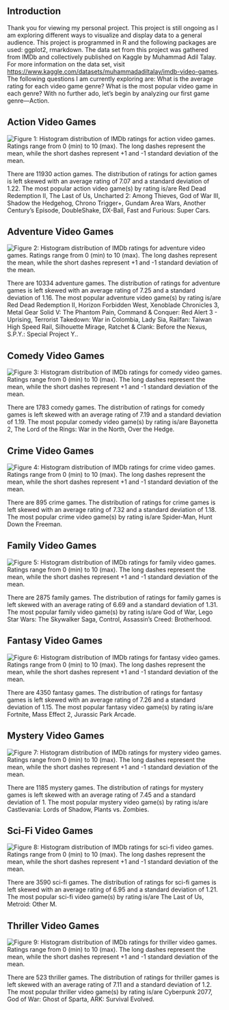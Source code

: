 ## Introduction

Thank you for viewing my personal project. This project is still ongoing
as I am exploring different ways to visualize and display data to a
general audience. This project is programmed in R and the following
packages are used: ggplot2, rmarkdown. The data set from this project
was gathered from IMDb and collectively published on Kaggle by Muhammad
Adil Talay. For more information on the data set, visit
<https://www.kaggle.com/datasets/muhammadadiltalay/imdb-video-games>.
The following questions I am currently exploring are: What is the
average rating for each video game genre? What is the most popular video
game in each genre? With no further ado, let’s begin by analyzing our
first game genre—Action.

## Action Video Games

![Figure 1: Histogram distribution of IMDb ratings for action video
games. Ratings range from 0 (min) to 10 (max). The long dashes represent
the mean, while the short dashes represent +1 and -1 standard deviation
of the
mean.](IMDb-Video-Games-Data-Analysis_files/figure-markdown_strict/unnamed-chunk-2-1.png)

There are 11930 action games. The distribution of ratings for action
games is left skewed with an average rating of 7.07 and a standard
deviation of 1.22. The most popular action video game(s) by rating
is/are Red Dead Redemption II, The Last of Us, Uncharted 2: Among
Thieves, God of War III, Shadow the Hedgehog, Chrono Trigger+, Gundam
Area Wars, Another Century’s Episode, DoubleShake, DX-Ball, Fast and
Furious: Super Cars.

## Adventure Video Games

![Figure 2: Histogram distribution of IMDb ratings for adventure video
games. Ratings range from 0 (min) to 10 (max). The long dashes represent
the mean, while the short dashes represent +1 and -1 standard deviation
of the
mean.](IMDb-Video-Games-Data-Analysis_files/figure-markdown_strict/unnamed-chunk-3-1.png)

There are 10334 adventure games. The distribution of ratings for
adventure games is left skewed with an average rating of 7.25 and a
standard deviation of 1.16. The most popular adventure video game(s) by
rating is/are Red Dead Redemption II, Horizon Forbidden West, Xenoblade
Chronicles 3, Metal Gear Solid V: The Phantom Pain, Command & Conquer:
Red Alert 3 - Uprising, Terrorist Takedown: War in Colombia, Lady Sia,
Railfan: Taiwan High Speed Rail, Silhouette Mirage, Ratchet & Clank:
Before the Nexus, S.P.Y.: Special Project Y..

## Comedy Video Games

![Figure 3: Histogram distribution of IMDb ratings for comedy video
games. Ratings range from 0 (min) to 10 (max). The long dashes represent
the mean, while the short dashes represent +1 and -1 standard deviation
of the
mean.](IMDb-Video-Games-Data-Analysis_files/figure-markdown_strict/unnamed-chunk-4-1.png)

There are 1783 comedy games. The distribution of ratings for comedy
games is left skewed with an average rating of 7.19 and a standard
deviation of 1.19. The most popular comedy video game(s) by rating
is/are Bayonetta 2, The Lord of the Rings: War in the North, Over the
Hedge.

## Crime Video Games

![Figure 4: Histogram distribution of IMDb ratings for crime video
games. Ratings range from 0 (min) to 10 (max). The long dashes represent
the mean, while the short dashes represent +1 and -1 standard deviation
of the
mean.](IMDb-Video-Games-Data-Analysis_files/figure-markdown_strict/unnamed-chunk-5-1.png)

There are 895 crime games. The distribution of ratings for crime games
is left skewed with an average rating of 7.32 and a standard deviation
of 1.18. The most popular crime video game(s) by rating is/are
Spider-Man, Hunt Down the Freeman.

## Family Video Games

![Figure 5: Histogram distribution of IMDb ratings for family video
games. Ratings range from 0 (min) to 10 (max). The long dashes represent
the mean, while the short dashes represent +1 and -1 standard deviation
of the
mean.](IMDb-Video-Games-Data-Analysis_files/figure-markdown_strict/unnamed-chunk-6-1.png)

There are 2875 family games. The distribution of ratings for family
games is left skewed with an average rating of 6.69 and a standard
deviation of 1.31. The most popular family video game(s) by rating
is/are God of War, Lego Star Wars: The Skywalker Saga, Control,
Assassin’s Creed: Brotherhood.

## Fantasy Video Games

![Figure 6: Histogram distribution of IMDb ratings for fantasy video
games. Ratings range from 0 (min) to 10 (max). The long dashes represent
the mean, while the short dashes represent +1 and -1 standard deviation
of the
mean.](IMDb-Video-Games-Data-Analysis_files/figure-markdown_strict/unnamed-chunk-7-1.png)

There are 4350 fantasy games. The distribution of ratings for fantasy
games is left skewed with an average rating of 7.26 and a standard
deviation of 1.15. The most popular fantasy video game(s) by rating
is/are Fortnite, Mass Effect 2, Jurassic Park Arcade.

## Mystery Video Games

![Figure 7: Histogram distribution of IMDb ratings for mystery video
games. Ratings range from 0 (min) to 10 (max). The long dashes represent
the mean, while the short dashes represent +1 and -1 standard deviation
of the
mean.](IMDb-Video-Games-Data-Analysis_files/figure-markdown_strict/unnamed-chunk-8-1.png)

There are 1185 mystery games. The distribution of ratings for mystery
games is left skewed with an average rating of 7.45 and a standard
deviation of 1. The most popular mystery video game(s) by rating is/are
Castlevania: Lords of Shadow, Plants vs. Zombies.

## Sci-Fi Video Games

![Figure 8: Histogram distribution of IMDb ratings for sci-fi video
games. Ratings range from 0 (min) to 10 (max). The long dashes represent
the mean, while the short dashes represent +1 and -1 standard deviation
of the
mean.](IMDb-Video-Games-Data-Analysis_files/figure-markdown_strict/unnamed-chunk-9-1.png)

There are 3590 sci-fi games. The distribution of ratings for sci-fi
games is left skewed with an average rating of 6.95 and a standard
deviation of 1.21. The most popular sci-fi video game(s) by rating
is/are The Last of Us, Metroid: Other M.

## Thriller Video Games

![Figure 9: Histogram distribution of IMDb ratings for thriller video
games. Ratings range from 0 (min) to 10 (max). The long dashes represent
the mean, while the short dashes represent +1 and -1 standard deviation
of the
mean.](IMDb-Video-Games-Data-Analysis_files/figure-markdown_strict/unnamed-chunk-10-1.png)

There are 523 thriller games. The distribution of ratings for thriller
games is left skewed with an average rating of 7.11 and a standard
deviation of 1.2. The most popular thriller video game(s) by rating
is/are Cyberpunk 2077, God of War: Ghost of Sparta, ARK: Survival
Evolved.
